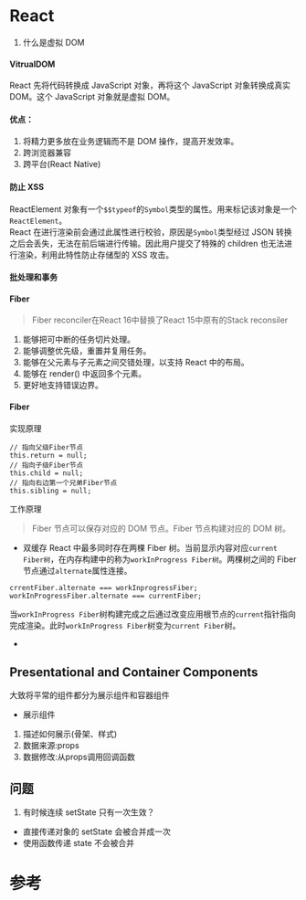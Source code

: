 # React

1. 什么是虚拟 DOM

#### VitrualDOM

React 先将代码转换成 JavaScript 对象，再将这个 JavaScript 对象转换成真实 DOM。这个 JavaScript 对象就是虚拟 DOM。

#### 优点：

1. 将精力更多放在业务逻辑而不是 DOM 操作，提高开发效率。
2. 跨浏览器兼容
3. 跨平台(React Native)

#### 防止 XSS

ReactElement 对象有一个`$$typeof`的`Symbol`类型的属性。用来标记该对象是一个`ReactElement`。  
React 在进行渲染前会通过此属性进行校验，原因是`Symbol`类型经过 JSON 转换之后会丢失，无法在前后端进行传输。因此用户提交了特殊的 children 也无法进行渲染，利用此特性防止存储型的 XSS 攻击。

#### 批处理和事务



#### Fiber
> Fiber reconciler在React 16中替换了React 15中原有的Stack reconsiler
1. 能够把可中断的任务切片处理。
2. 能够调整优先级，重置并复用任务。
3. 能够在父元素与子元素之间交错处理，以支持 React 中的布局。
4. 能够在 render() 中返回多个元素。
5. 更好地支持错误边界。

#### Fiber

实现原理

```
// 指向父级Fiber节点
this.return = null;
// 指向子级Fiber节点
this.child = null;
// 指向右边第一个兄弟Fiber节点
this.sibling = null;
```

工作原理

> Fiber 节点可以保存对应的 DOM 节点。Fiber 节点构建对应的 DOM 树。

- 双缓存
  React 中最多同时存在两棵 Fiber 树。当前显示内容对应`current Fiber树`，在内存构建中的称为`workInProgress Fiber树`。两棵树之间的 Fiber 节点通过`alternate`属性连接。

```
crrentFiber.alternate === workInprogressFiber;
workInProgressFiber.alternate === currentFiber;
```

当`workInProgress Fiber`树构建完成之后通过改变应用根节点的`current`指针指向完成渲染。此时`workInProgress Fiber`树变为`current Fiber`树。

-

## Presentational and Container Components
大致将平常的组件都分为展示组件和容器组件
- 展示组件
1. 描述如何展示(骨架、样式)
2. 数据来源:props
3. 数据修改:从props调用回调函数

## 问题

1. 有时候连续 setState 只有一次生效？

- 直接传递对象的 setState 会被合并成一次
- 使用函数传递 state 不会被合并

# 参考

[](https://segmentfault.com/a/1190000018891454)
